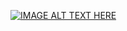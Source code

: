 [![IMAGE ALT TEXT HERE](https://img.youtube.com/vi/vZKlgjBxxSw/0.jpg)](https://www.youtube.com/watch?v=vZKlgjBxxSw)
